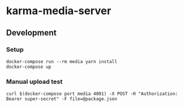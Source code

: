 # karma-media-server


## Development

### Setup
```
docker-compose run --rm media yarn install
docker-compose up
```

### Manual upload test
```
curl $(docker-compose port media 4001) -X POST -H "Authorization: Bearer super-secret" -F file=@package.json
```
